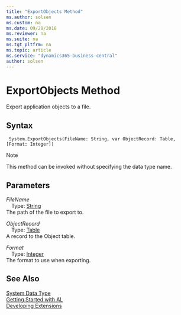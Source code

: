 ```yaml
---
title: "ExportObjects Method"
ms.author: solsen
ms.custom: na
ms.date: 09/28/2018
ms.reviewer: na
ms.suite: na
ms.tgt_pltfrm: na
ms.topic: article
ms.service: "dynamics365-business-central"
author: solsen
---
```

[//]: # (START>DO_NOT_EDIT)
[//]: # (IMPORTANT:Do not edit any of the content between here and the END>DO_NOT_EDIT.)
[//]: # (Any modifications should be made in the .resx files in the ModernDev repo.)
# ExportObjects Method
Export application objects to a file.

## Syntax
```
 System.ExportObjects(FileName: String, var ObjectRecord: Table, [Format: Integer])
```
> [!NOTE]  
> This method can be invoked without specifying the data type name.  
## Parameters
*FileName*  
&emsp;Type: [String](string-data-type.md)  
The path of the file to export to.
        
*ObjectRecord*  
&emsp;Type: [Table](table-data-type.md)  
A record to the Object table.
        
*Format*  
&emsp;Type: [Integer](integer-data-type.md)  
The format to use when exporting.  



[//]: # (IMPORTANT: END>DO_NOT_EDIT)
## See Also
[System Data Type](system-data-type.md)  
[Getting Started with AL](../devenv-get-started.md)  
[Developing Extensions](../devenv-dev-overview.md)